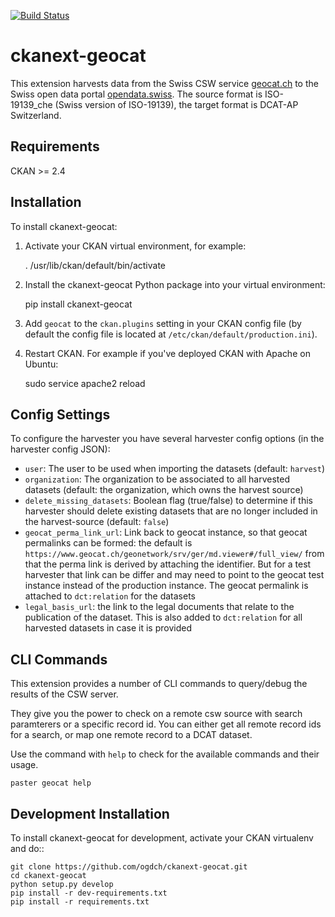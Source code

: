 [![Build Status](https://travis-ci.org/opendata-swiss/ckanext-geocat.svg?branch=master)](https://travis-ci.org/opendata-swiss/ckanext-geocat)

ckanext-geocat
=============

This extension harvests data from the Swiss CSW service [geocat.ch](http://geocat.ch) to the Swiss open data portal [opendata.swiss](https://opendata.swiss).
The source format is ISO-19139_che (Swiss version of ISO-19139), the target format is DCAT-AP Switzerland.


## Requirements

CKAN >= 2.4

## Installation

To install ckanext-geocat:

1. Activate your CKAN virtual environment, for example:

     . /usr/lib/ckan/default/bin/activate

2. Install the ckanext-geocat Python package into your virtual environment:

     pip install ckanext-geocat

3. Add ``geocat`` to the ``ckan.plugins`` setting in your CKAN
   config file (by default the config file is located at
   ``/etc/ckan/default/production.ini``).

4. Restart CKAN. For example if you've deployed CKAN with Apache on Ubuntu:

     sudo service apache2 reload


## Config Settings

To configure the harvester you have several harvester config options (in the harvester config JSON):

* `user`: The user to be used when importing the datasets (default: `harvest`)
* `organization`: The organization to be associated to all harvested datasets (default: the organization, which owns the harvest source)
* `delete_missing_datasets`: Boolean flag (true/false) to determine if this harvester should delete existing datasets that are no longer included in
the harvest-source (default: `false`)
* `geocat_perma_link_url`: Link back to geocat instance, so that geocat permalinks can be formed: 
   the default is `https://www.geocat.ch/geonetwork/srv/ger/md.viewer#/full_view/` from that the perma link is derived
   by attaching the identifier. But for a test harvester that link can be differ and may need to point to the
   geocat test instance instead of the production instance.
   The geocat permalink is attached to `dct:relation` for the datasets
* `legal_basis_url`: the link to the legal documents that relate to the publication of the dataset. This is also added
   to `dct:relation` for all harvested datasets in case it is provided


## CLI Commands

This extension provides a number of CLI commands to query/debug the results of the CSW server.

They give you the power to check on a remote csw source with search paramterers or a specific record id.
You can either get all remote record ids for a search, or map one remote record to a DCAT dataset.

Use the command with `help` to check for the available commands and their usage.

```
paster geocat help
```

## Development Installation

To install ckanext-geocat for development, activate your CKAN virtualenv and
do::

    git clone https://github.com/ogdch/ckanext-geocat.git
    cd ckanext-geocat
    python setup.py develop
    pip install -r dev-requirements.txt
    pip install -r requirements.txt
